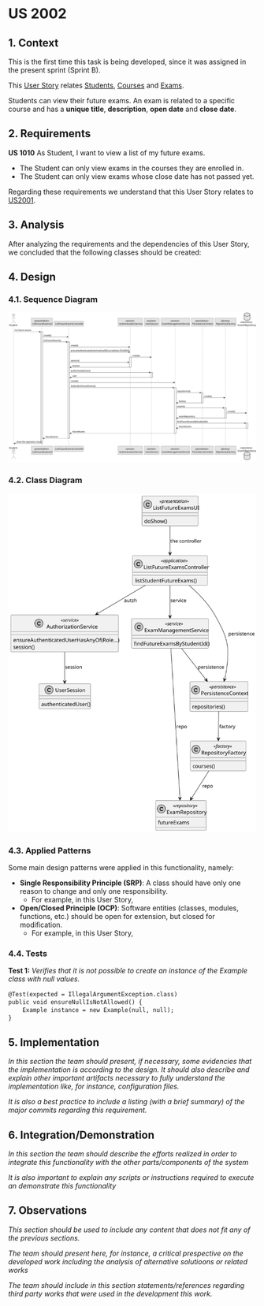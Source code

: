 # US 2002

## 1. Context

This is the first time this task is being developed, since it was assigned in the present sprint (Sprint B).

This [User Story](../../Glossary.md)  relates [Students](../../Glossary.md), [Courses](../../Glossary.md) and [Exams](../../Glossary.md).

Students can view their future exams. An exam is related to a specific course and has a **unique title**, **description**, **open date** and **close date**.

## 2. Requirements

**US 1010** As Student, I want to view a list of my future exams.

- The Student can only view exams in the courses they are enrolled in.
- The Student can only view exams whose close date has not passed yet.

Regarding these requirements we understand that this User Story relates to [US2001](../US_2001/readme.md).

## 3. Analysis

After analyzing the requirements and the dependencies of this User Story, we concluded that the following classes should be created:

## 4. Design

### 4.1. Sequence Diagram

![Sequence Diagram](SD/ListFutureExams-SD.svg "List Student's Future Exams - Sequence Diagram")

### 4.2. Class Diagram

![Class Diagram](CD/ListFutureExams-CD.svg "List Student's Future Exams - Class Diagram")

### 4.3. Applied Patterns

Some main design patterns were applied in this functionality, namely:
- **Single Responsibility Principle (SRP)**: A class should have only one reason to change and only one responsibility.
    - For example, in this User Story,
- **Open/Closed Principle (OCP)**: Software entities (classes, modules, functions, etc.) should be open for extension, but closed for modification.
    - For example, in this User Story,

### 4.4. Tests

**Test 1:** *Verifies that it is not possible to create an instance of the Example class with null values.*

```
@Test(expected = IllegalArgumentException.class)
public void ensureNullIsNotAllowed() {
	Example instance = new Example(null, null);
}
````

## 5. Implementation

*In this section the team should present, if necessary, some evidencies that the implementation is according to the design. It should also describe and explain other important artifacts necessary to fully understand the implementation like, for instance, configuration files.*

*It is also a best practice to include a listing (with a brief summary) of the major commits regarding this requirement.*

## 6. Integration/Demonstration

*In this section the team should describe the efforts realized in order to integrate this functionality with the other parts/components of the system*

*It is also important to explain any scripts or instructions required to execute an demonstrate this functionality*

## 7. Observations

*This section should be used to include any content that does not fit any of the previous sections.*

*The team should present here, for instance, a critical prespective on the developed work including the analysis of alternative solutioons or related works*

*The team should include in this section statements/references regarding third party works that were used in the development this work.* 

